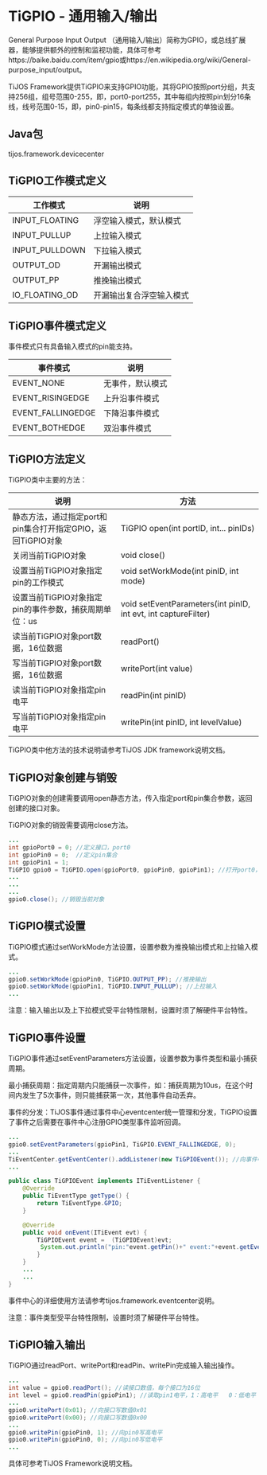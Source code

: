 # TiGPIO - 通用输入/输出

General Purpose Input Output （通用输入/输出）简称为GPIO，或总线扩展器，能够提供额外的控制和监视功能，具体可参考https://baike.baidu.com/item/gpio或https://en.wikipedia.org/wiki/General-purpose_input/output。

TiJOS Framework提供TiGPIO来支持GPIO功能，其将GPIO按照port分组，共支持256组，组号范围0-255，即，port0-port255，其中每组内按照pin划分16条线，线号范围0-15，即，pin0-pin15，每条线都支持指定模式的单独设置。

## Java包
tijos.framework.devicecenter

## TiGPIO工作模式定义

| 工作模式           | 说明           |
| -------------- | ------------ |
| INPUT_FLOATING | 浮空输入模式，默认模式  |
| INPUT_PULLUP   | 上拉输入模式       |
| INPUT_PULLDOWN | 下拉输入模式       |
| OUTPUT_OD      | 开漏输出模式       |
| OUTPUT_PP      | 推挽输出模式       |
| IO_FLOATING_OD | 开漏输出复合浮空输入模式 |



## TiGPIO事件模式定义

事件模式只有具备输入模式的pin能支持。

| 事件模式              | 说明       |
| ----------------- | -------- |
| EVENT_NONE        | 无事件，默认模式 |
| EVENT_RISINGEDGE  | 上升沿事件模式  |
| EVENT_FALLINGEDGE | 下降沿事件模式  |
| EVENT_BOTHEDGE    | 双沿事件模式   |



## TiGPIO方法定义

TiGPIO类中主要的方法：

| 说明                                     | 方法                                       |
| -------------------------------------- | ---------------------------------------- |
| 静态方法，通过指定port和pin集合打开指定GPIO，返回TiGPIO对象 | TiGPIO open(int portID, int... pinIDs)   |
| 关闭当前TiGPIO对象                           | void close()                             |
| 设置当前TiGPIO对象指定pin的工作模式                 | void setWorkMode(int pinID, int mode)    |
| 设置当前TiGPIO对象指定pin的事件参数，捕获周期单位：us       | void setEventParameters(int pinID, int evt, int captureFilter) |
| 读当前TiGPIO对象port数据，16位数据                | readPort()                               |
| 写当前TiGPIO对象port数据，16位数据                | writePort(int value)                     |
| 读当前TiGPIO对象指定pin电平                     | readPin(int pinID)                       |
| 写当前TiGPIO对象指定pin电平                     | writePin(int pinID, int levelValue)      |

TiGPIO类中他方法的技术说明请参考TiJOS JDK framework说明文档。



## TiGPIO对象创建与销毁

TiGPIO对象的创建需要调用open静态方法，传入指定port和pin集合参数，返回创建的接口对象。

TiGPIO对象的销毁需要调用close方法。

```java
...
int gpioPort0 = 0; //定义接口，port0
int gpioPin0 = 0;  //定义pin集合
int gpioPin1 = 1;
TiGPIO gpio0 = TiGPIO.open(gpioPort0, gpioPin0, gpioPin1); //打开port0，返回TiGPIO接口对象
...
...
...
gpio0.close(); //销毁当前对象
```



## TiGPIO模式设置

TiGPIO模式通过setWorkMode方法设置，设置参数为推挽输出模式和上拉输入模式。

```java
...
gpio0.setWorkMode(gpioPin0, TiGPIO.OUTPUT_PP); //推挽输出
gpio0.setWorkMode(gpioPin1, TiGPIO.INPUT_PULLUP); //上拉输入
...
```

注意：输入输出以及上下拉模式受平台特性限制，设置时须了解硬件平台特性。



## TiGPIO事件设置

TiGPIO事件通过setEventParameters方法设置，设置参数为事件类型和最小捕获周期。

最小捕获周期：指定周期内只能捕获一次事件，如：捕获周期为10us，在这个时间内发生了5次事件，则只能捕获第一次，其他事件自动丢弃。

事件的分发：TiJOS事件通过事件中心eventcenter统一管理和分发，TiGPIO设置了事件之后需要在事件中心注册GPIO类型事件监听回调。

```java
...
gpio0.setEventParameters(gpioPin1, TiGPIO.EVENT_FALLINGEDGE, 0);
...
TiEventCenter.getEventCenter().addListener(new TiGPIOEvent()); //向事件中心添加GPIO事件监听
...
```

```java
public class TiGPIOEvent implements ITiEventListener {
	@Override
	public TiEventType getType() {
		return TiEventType.GPIO;
	}

	@Override
	public void onEvent(ITiEvent evt) {
		TiGPIOEvent event =  (TiGPIOEvent)evt;
      	 System.out.println("pin:"event.getPin()+" event:"+event.getEvent()); //打印发生事件的																		   //pin和event
		}
	}
	...
	...
}
```

事件中心的详细使用方法请参考tijos.framework.eventcenter说明。

注意：事件类型受平台特性限制，设置时须了解硬件平台特性。



## TiGPIO输入输出

TiGPIO通过readPort、writePort和readPin、writePin完成输入输出操作。

```java
...
int value = gpio0.readPort(); //读接口数值，每个接口为16位
int level = gpio0.readPin(gpioPin1); //读取pin1电平，1：高电平   0：低电平
...
gpio0.writePort(0x01); //向接口写数值0x01
gpio0.writePort(0x00); //向接口写数值0x00
...
gpio0.writePin(gpioPin0, 1); //向pin0写高电平
gpio0.writePin(gpioPin0, 0); //向pin0写低电平
...
```



具体可参考TiJOS Framework说明文档。